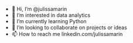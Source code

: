 - 👋 Hi, I’m @julissamarin
- 👀 I’m interested in data analytics 
- 🌱 I’m currently learning Python
- 💞️ I’m looking to collaborate on projects or ideas 
- 📫 How to reach me linkedin.com/julissamarin

<!---
julissamarin/julissamarin is a ✨ special ✨ repository because its `README.md` (this file) appears on your GitHub profile.
You can click the Preview link to take a look at your changes.
--->
